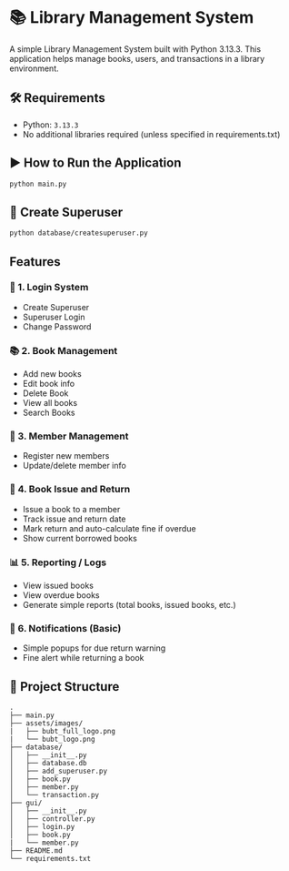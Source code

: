 # 📚 Library Management System
A simple Library Management System built with Python 3.13.3. This application helps manage books, users, and transactions in a library environment.

## 🛠 Requirements
- Python: `3.13.3`
- No additional libraries required (unless specified in requirements.txt)

## ▶️ How to Run the Application
```bash
python main.py
```

## 👑 Create Superuser
```bash
python database/createsuperuser.py
```

## Features
### 🔐 1. Login System
- Create Superuser
- Superuser Login
- Change Password
### 📚 2. Book Management
- Add new books
- Edit book info
- Delete Book
- View all books
- Search Books
### 👤 3. Member Management
- Register new members
- Update/delete member info
### 🔄 4. Book Issue and Return
- Issue a book to a member
- Track issue and return date
- Mark return and auto-calculate fine if overdue
- Show current borrowed books
### 📊 5. Reporting / Logs
- View issued books
- View overdue books
- Generate simple reports (total books, issued books, etc.)
### 🔔 6. Notifications (Basic)
- Simple popups for due return warning
- Fine alert while returning a book


## 📁 Project Structure
```
.
├── main.py
├── assets/images/
|   ├── bubt_full_logo.png
|   └── bubt_logo.png
├── database/
│   ├── __init__.py
│   ├── database.db
│   ├── add_superuser.py
│   ├── book.py
│   ├── member.py
│   └── transaction.py
├── gui/
│   ├── __init__.py
│   ├── controller.py
│   ├── login.py
│   ├── book.py
|   └── member.py
├── README.md
└── requirements.txt
```